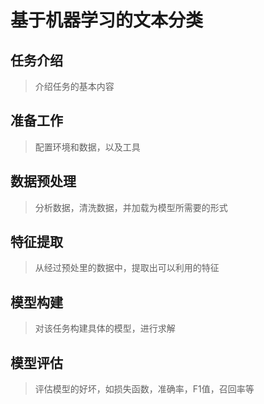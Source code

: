 # 基于机器学习的文本分类

## 任务介绍

> 介绍任务的基本内容

## 准备工作

> 配置环境和数据，以及工具

## 数据预处理

> 分析数据，清洗数据，并加载为模型所需要的形式

## 特征提取

> 从经过预处里的数据中，提取出可以利用的特征

## 模型构建

> 对该任务构建具体的模型，进行求解

## 模型评估

> 评估模型的好坏，如损失函数，准确率，F1值，召回率等